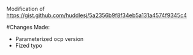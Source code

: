 Modification of https://gist.github.com/huddlesj/5a2356b9f8f34eb5a131a4574f9345c4

#Changes Made:
- Parameterized ocp version
- Fized typo
